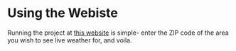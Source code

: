 # Using the Webiste

Running the project at [this website](https://weather-app-dxnf.onrender.com/) is simple- enter the ZIP code of the area you wish to see live weather for, and voila.
